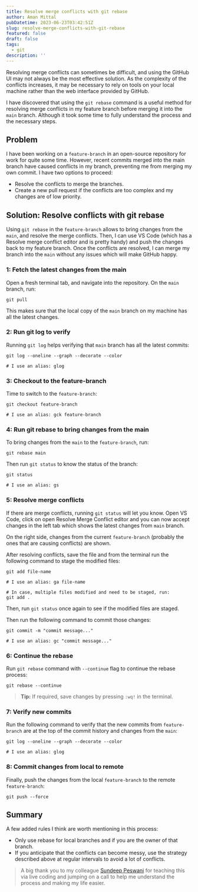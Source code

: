 ```yaml
---
title: Resolve merge conflicts with git rebase
author: Aman Mittal
pubDatetime: 2023-06-23T03:42:51Z
slug: resolve-merge-conflicts-with-git-rebase
featured: false
draft: false
tags:
  - git
description: ''
---
```


Resolving merge conflicts can sometimes be difficult, and using the GitHub UI may not always be the most effective solution. As the complexity of the conflicts increases, it may be necessary to rely on tools on your local machine rather than the web interface provided by GitHub.

I have discovered that using the `git rebase` command is a useful method for resolving merge conflicts in my feature branch before merging it into the `main` branch. Although it took some time to fully understand the process and the necessary steps.

## Problem

I have been working on a `feature-branch` in an open-source repository for work for quite some time. However, recent commits merged into the main branch have caused conflicts in my branch, preventing me from merging my own commit. I have two options to proceed:

- Resolve the conflicts to merge the branches.
- Create a new pull request if the conflicts are too complex and my changes are of low priority.

## Solution: Resolve conflicts with git rebase

Using `git rebase` in the `feature-branch` allows to bring changes from the `main`, and resolve the merge conflicts. Then, I can use VS Code (which has a Resolve merge conflict editor and is pretty handy) and push the changes back to my feature branch. Once the conflicts are resolved, I can merge my branch into the `main` without any issues which will make GitHub happy.

### 1: Fetch the latest changes from the main

Open a fresh terminal tab, and navigate into the repository. On the `main` branch, run:

```shell
git pull
```

This makes sure that the local copy of the `main` branch on my machine has all the latest changes.

### 2: Run git log to verify

Running `git log` helps verifying that `main` branch has all the latest commits:

```shell
git log --oneline --graph --decorate --color

# I use an alias: glog
```

### 3: Checkout to the feature-branch

Time to switch to the `feature-branch`:

```shell
git checkout feature-branch

# I use an alias: gck feature-branch
```

### 4: Run git rebase to bring changes from the main

To bring changes from the `main` to the `feature-branch`, run:

```shell
git rebase main
```

Then run `git status` to know the status of the branch:

```shell
git status

# I use an alias: gs
```

### 5: Resolve merge conflicts

If there are merge conflicts, running `git status` will let you know. Open VS Code, click on open Resolve Merge Conflict editor and you can now accept changes in the left tab which shows the latest changes from `main` branch.

On the right side, changes from the current `feature-branch` (probably the ones that are causing conflicts) are shown.

After resolving conflicts, save the file and from the terminal run the following command to stage the modified files:

```shell
git add file-name

# I use an alias: ga file-name

# In case, multiple files modified and need to be staged, run:
git add .
```

Then, run `git status` once again to see if the modified files are staged.

Then run the following command to commit those changes:

```shell
git commit -m "commit message..."

# I use an alias: gc "commit message..."
```

### 6: Continue the rebase

Run `git rebase` command with `--continue` flag to continue the rebase process:

```shell
git rebase --continue
```

> **Tip:** If required, save changes by pressing `:wq!` in the terminal.

### 7: Verify new commits

Run the following command to verify that the new commits from `feature-branch` are at the top of the commit history and changes from the `main`:

```shell
git log --oneline --graph --decorate --color

# I use an alias: glog
```

### 8: Commit changes from local to remote

Finally, push the changes from the local `feature-branch` to the remote `feature-branch`:

```shell
git push --force
```

## Summary

A few added rules I think are worth mentioning in this process:

- Only use rebase for local branches and if you are the owner of that branch.
- If you anticipate that the conflicts can become messy, use the strategy described above at regular intervals to avoid a lot of conflicts.

> A big thank you to my colleague [Sundeep Peswani](https://www.sundeeppeswani.com/) for teaching this via live coding and jumping on a call to help me understand the process and making my life easier.

